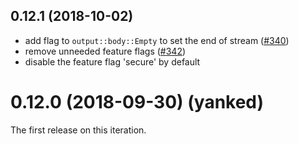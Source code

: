 <a name="0.12.1"></a>
## 0.12.1 (2018-10-02)

* add flag to `output::body::Empty` to set the end of stream ([#340](https://github.com/finchers-rs/finchers/pull/340))
* remove unneeded feature flags ([#342](https://github.com/finchers-rs/finchers/pull/342))
* disable the feature flag 'secure' by default

<a name="0.12.0"></a>
# 0.12.0 (2018-09-30) (yanked)

The first release on this iteration.
